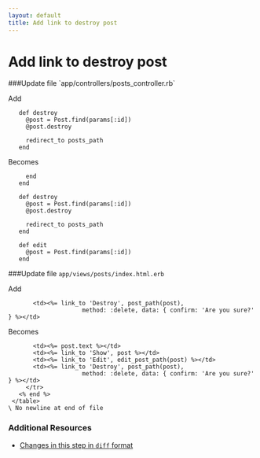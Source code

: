 ```yaml
---
layout: default
title: Add link to destroy post
---
```


<h1 id="main">Add link to destroy post</h1>
###Update file `app/controllers/posts_controller.rb`

Add
```
   def destroy
     @post = Post.find(params[:id])
     @post.destroy
 
     redirect_to posts_path
   end
```


Becomes
```
     end
   end
 
   def destroy
     @post = Post.find(params[:id])
     @post.destroy
 
     redirect_to posts_path
   end
 
   def edit
     @post = Post.find(params[:id])
   end

```


###Update file `app/views/posts/index.html.erb`

Add
```
       <td><%= link_to 'Destroy', post_path(post),
                     method: :delete, data: { confirm: 'Are you sure?' } %></td>
```


Becomes
```
       <td><%= post.text %></td>
       <td><%= link_to 'Show', post %></td>
       <td><%= link_to 'Edit', edit_post_path(post) %></td>
       <td><%= link_to 'Destroy', post_path(post),
                     method: :delete, data: { confirm: 'Are you sure?' } %></td>
     </tr>
   <% end %>
 </table>
\ No newline at end of file

```



### Additional Resources

* [Changes in this step in `diff` format](https://github.com/software-academy/rails_getting_started_bdd/commit/38cf9eddedcb07cbbf936061bbd2847716f70e38)

